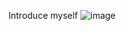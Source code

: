 Introduce myself
![image](https://user-images.githubusercontent.com/93252094/180718052-a9a47d94-fa9d-4ceb-a58f-e326920953b4.png)
